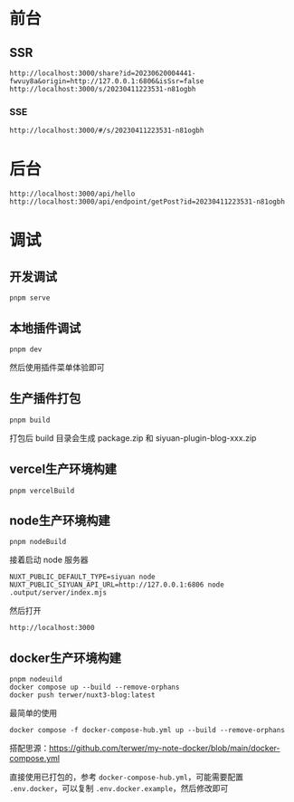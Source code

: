 # 前台

## SSR

```
http://localhost:3000/share?id=20230620004441-fwvuy8a&origin=http://127.0.0.1:6806&isSsr=false
http://localhost:3000/s/20230411223531-n81ogbh
```

### SSE


```
http://localhost:3000/#/s/20230411223531-n81ogbh
```

# 后台

```
http://localhost:3000/api/hello
http://localhost:3000/api/endpoint/getPost?id=20230411223531-n81ogbh
```

# 调试

## 开发调试

```
pnpm serve
```

## 本地插件调试

```
pnpm dev
```

然后使用插件菜单体验即可

## 生产插件打包

```
pnpm build
```

打包后 build 目录会生成 package.zip 和 siyuan-plugin-blog-xxx.zip

## vercel生产环境构建

```
pnpm vercelBuild
```

## node生产环境构建

```
pnpm nodeBuild
```

接着启动 node 服务器

```
NUXT_PUBLIC_DEFAULT_TYPE=siyuan node NUXT_PUBLIC_SIYUAN_API_URL=http://127.0.0.1:6806 node .output/server/index.mjs
```

然后打开

```
http://localhost:3000
```

## docker生产环境构建

```
pnpm nodeuild
docker compose up --build --remove-orphans
docker push terwer/nuxt3-blog:latest
```
最简单的使用

```
docker compose -f docker-compose-hub.yml up --build --remove-orphans
```

搭配思源：https://github.com/terwer/my-note-docker/blob/main/docker-compose.yml

直接使用已打包的，参考 `docker-compose-hub.yml`，可能需要配置 `.env.docker`，可以复制 `.env.docker.example`，然后修改即可

